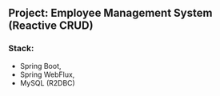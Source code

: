 ## Project: Employee Management System (Reactive CRUD)


### Stack: 
- Spring Boot, 
- Spring WebFlux, 
- MySQL (R2DBC)
